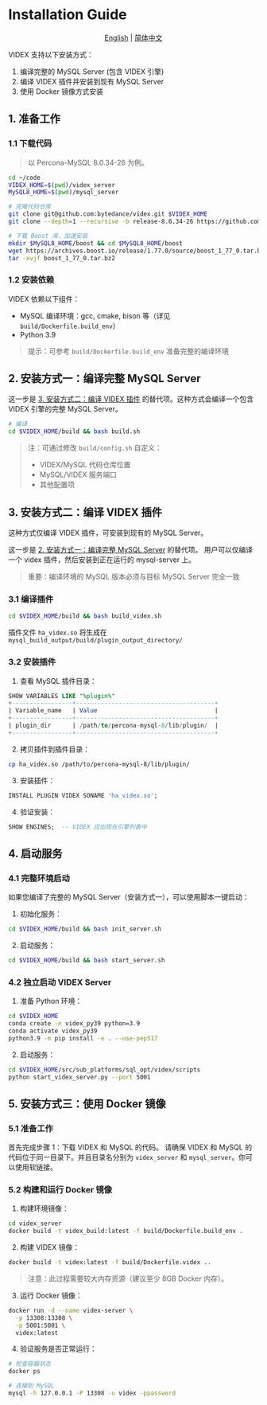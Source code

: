 # Installation Guide

<p align="center">
  <a href="./installation.md">English</a> |
  <a href="./installation_zh.md">简体中文</a>
</p>


VIDEX 支持以下安装方式：

1. 编译完整的 MySQL Server (包含 VIDEX 引擎)
2. 编译 VIDEX 插件并安装到现有 MySQL Server
3. 使用 Docker 镜像方式安装

## 1. 准备工作

### 1.1 下载代码

> 以 Percona-MySQL 8.0.34-26 为例。

```bash
cd ~/code
VIDEX_HOME=$(pwd)/videx_server
MySQL8_HOME=$(pwd)/mysql_server

# 克隆代码仓库
git clone git@github.com:bytedance/videx.git $VIDEX_HOME
git clone --depth=1 --recursive -b release-8.0.34-26 https://github.com/percona/percona-server.git $MySQL8_HOME

# 下载 Boost 库，加速安装
mkdir $MySQL8_HOME/boost && cd $MySQL8_HOME/boost
wget https://archives.boost.io/release/1.77.0/source/boost_1_77_0.tar.bz2
tar -xvjf boost_1_77_0.tar.bz2
```

### 1.2 安装依赖

VIDEX 依赖以下组件：
- MySQL 编译环境：gcc, cmake, bison 等（详见 `build/Dockerfile.build_env`）
- Python 3.9

> 提示：可参考 `build/Dockerfile.build_env` 准备完整的编译环境

## 2. 安装方式一：编译完整 MySQL Server

这一步是 [3. 安装方式二：编译 VIDEX 插件](#3-安装方式二编译-videx-插件) 的替代项。这种方式会编译一个包含 VIDEX 引擎的完整 MySQL Server。

```bash
# 编译
cd $VIDEX_HOME/build && bash build.sh
```

> 注：可通过修改 `build/config.sh` 自定义：
> - VIDEX/MySQL 代码仓库位置
> - MySQL/VIDEX 服务端口
> - 其他配置项

## 3. 安装方式二：编译 VIDEX 插件

这种方式仅编译 VIDEX 插件，可安装到现有的 MySQL Server。

这一步是 [2. 安装方式一：编译完整 MySQL Server](#2-安装方式一编译完整-mysql-server) 的替代项。
用户可以仅编译一个 videx 插件，然后安装到正在运行的 mysql-server 上。


> 重要：编译环境的 MySQL 版本必须与目标 MySQL Server 完全一致

### 3.1 编译插件
```bash
cd $VIDEX_HOME/build && bash build_videx.sh
```
插件文件 `ha_videx.so` 将生成在 `mysql_build_output/build/plugin_output_directory/`

### 3.2 安装插件

1. 查看 MySQL 插件目录：

```sql
SHOW VARIABLES LIKE "%plugin%"
+-----------------+---------------------------------------+
| Variable_name   | Value                                 |
+-----------------+---------------------------------------+
| plugin_dir      | /path/to/percona-mysql-8/lib/plugin/  |
+-----------------+---------------------------------------+
```

2. 拷贝插件到插件目录：
```bash
cp ha_videx.so /path/to/percona-mysql-8/lib/plugin/
```

3. 安装插件：
```sql
INSTALL PLUGIN VIDEX SONAME 'ha_videx.so';
```

4. 验证安装：
```sql
SHOW ENGINES;  -- VIDEX 应出现在引擎列表中
```

## 4. 启动服务

### 4.1 完整环境启动

如果您编译了完整的 MySQL Server（安装方式一），可以使用脚本一键启动：

1. 初始化服务：
```bash
cd $VIDEX_HOME/build && bash init_server.sh
```

2. 启动服务：
```bash
cd $VIDEX_HOME/build && bash start_server.sh
```

### 4.2 独立启动 VIDEX Server

1. 准备 Python 环境：
```bash
cd $VIDEX_HOME
conda create -n videx_py39 python=3.9
conda activate videx_py39
python3.9 -m pip install -e . --use-pep517
```

2. 启动服务：
```bash
cd $VIDEX_HOME/src/sub_platforms/sql_opt/videx/scripts
python start_videx_server.py --port 5001
```

## 5. 安装方式三：使用 Docker 镜像

### 5.1 准备工作

首先完成步骤 1：下载 VIDEX 和 MySQL 的代码。
请确保 VIDEX 和 MySQL 的代码位于同一目录下。并且目录名分别为 `videx_server` 和 `mysql_server`。你可以使用软链接。

### 5.2 构建和运行 Docker 镜像

1. 构建环境镜像：
```bash
cd videx_server
docker build -t videx_build:latest -f build/Dockerfile.build_env .
```

2. 构建 VIDEX 镜像：
```bash
docker build -t videx:latest -f build/Dockerfile.videx ..
```

> 注意：此过程需要较大内存资源（建议至少 8GB Docker 内存）。

3. 运行 Docker 镜像：
```bash
docker run -d --name videx-server \
  -p 13308:13308 \
  -p 5001:5001 \
  videx:latest
```

4. 验证服务是否正常运行：
```bash
# 检查容器状态
docker ps

# 连接到 MySQL
mysql -h 127.0.0.1 -P 13308 -u videx -ppassword
```